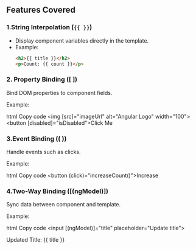 ## Features Covered

### 1.String Interpolation (`{{ }}`)
- Display component variables directly in the template.
- Example:
  ```html
  <h2>{{ title }}</h2>
  <p>Count: {{ count }}</p>


### 2. Property Binding ([ ])
Bind DOM properties to component fields.

Example:

html
Copy code
<img [src]="imageUrl" alt="Angular Logo" width="100">
<button [disabled]="isDisabled">Click Me</button>

### 3.Event Binding (( ))
Handle events such as clicks.

Example:

html
Copy code
<button (click)="increaseCount()">Increase</button>


### 4.Two-Way Binding ([(ngModel)])
Sync data between component and template.

Example:

html
Copy code
<input [(ngModel)]="title" placeholder="Update title">
<p>Updated Title: {{ title }}</p>